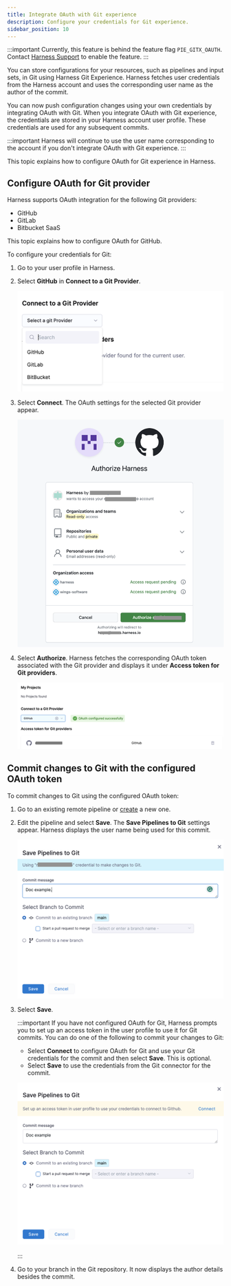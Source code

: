 ```yaml
---
title: Integrate OAuth with Git experience
description: Configure your credentials for Git experience.
sidebar_position: 10
---
```



:::important
Currently, this feature is behind the feature flag `PIE_GITX_OAUTH`. Contact [Harness Support](mailto:support@harness.io) to enable the feature.
:::

You can store configurations for your resources, such as pipelines and input sets, in Git using Harness Git Experience. Harness fetches user credentials from the Harness account and uses the corresponding user name as the author of the commit.

You can now push configuration changes using your own credentials by integrating OAuth with Git. 
When you integrate OAuth with Git experience, the credentials are stored in your Harness account user profile. These credentials are used for any subsequent commits.

:::important
Harness will continue to use the user name corresponding to the account if you don't integrate OAuth with Git experience.
:::


This topic explains how to configure OAuth for Git experience in Harness.

## Configure OAuth for Git provider

Harness supports OAuth integration for the following Git providers: 
* GitHub
* GitLab
* Bitbucket SaaS

This topic explains how to configure OAuth for GitHub.

To configure your credentials for Git: 

1. Go to your user profile in Harness.
2. Select **GitHub** in **Connect to a Git Provider**.

   ![](./static/select-git-provider.png)

3. Select **Connect**.
   The OAuth settings for the selected Git provider appear.

   ![](./static/authorize-git-account.png)

4. Select **Authorize**.
   Harness fetches the corresponding OAuth token associated with the Git provider and displays it under **Access token for Git providers**.

   ![](./static/oauth-credentials.png)

## Commit changes to Git with the configured OAuth token

To commit changes to Git using the configured OAuth token: 

1. Go to an existing remote pipeline or [create](./configure-git-experience-for-harness-entities.md#add-a-remote-pipeline) a new one.
2. Edit the pipeline and select **Save**.
   The **Save Pipelines to Git** settings appear. Harness displays the user name being used for this commit.

   ![](./static/git-commit-oauth.png)

3. Select **Save**.

   :::important
   If you have not configured OAuth for Git, Harness prompts you to set up an access token in the user profile to use it for Git commits.
   You can do one of the following to commit your changes to Git: 
   * Select **Connect** to configure OAuth for Git and use your Git credentials for the commit and then select **Save**. This is optional.
   * Select **Save** to use the credentials from the Git connector for the commit.

   ![](./static/commit-without-oauth.png)
   
   :::

4. Go to your branch in the Git repository. It now displays the author details besides the commit.



